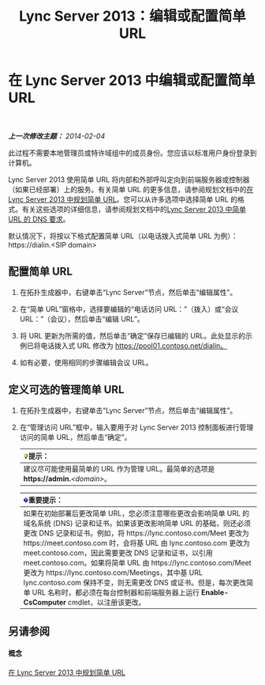 ﻿---
title: Lync Server 2013：编辑或配置简单 URL
TOCTitle: 编辑或配置简单 URL
ms:assetid: 0008aeea-4ae9-4e36-83cd-ef7ff7b6e128
ms:mtpsurl: https://technet.microsoft.com/zh-cn/library/Gg398063(v=OCS.15)
ms:contentKeyID: 49311798
ms.date: 05/19/2016
mtps_version: v=OCS.15
ms.translationtype: HT
---

# 在 Lync Server 2013 中编辑或配置简单 URL

 

_**上一次修改主题：** 2014-02-04_

此过程不需要本地管理员或特许域组中的成员身份。您应该以标准用户身份登录到计算机。

Lync Server 2013 使用简单 URL 将内部和外部呼叫定向到前端服务器或控制器（如果已经部署）上的服务。有关简单 URL 的更多信息，请参阅规划文档中的[在 Lync Server 2013 中规划简单 URL](lync-server-2013-planning-for-simple-urls.md)。您可以从许多选项中选择简单 URL 的格式。有关这些选项的详细信息，请参阅规划文档中的[Lync Server 2013 中简单 URL 的 DNS 要求](lync-server-2013-dns-requirements-for-simple-urls.md)。

默认情况下，将按以下格式配置简单 URL（以电话拨入式简单 URL 为例）：https://dialin.\<SIP domain\>

## 配置简单 URL

1.  在拓扑生成器中，右键单击“Lync Server”节点，然后单击“编辑属性”。

2.  在“简单 URL”窗格中，选择要编辑的“电话访问 URL：”（拨入）或“会议 URL：”（会议），然后单击“编辑 URL”。

3.  将 URL 更新为所需的值，然后单击“确定”保存已编辑的 URL。此处显示的示例已将电话拨入式 URL 修改为 https://pool01.contoso.net/dialin。

4.  如有必要，使用相同的步骤编辑会议 URL。

## 定义可选的管理简单 URL

1.  在拓扑生成器中，右键单击“Lync Server”节点，然后单击“编辑属性”。

2.  在“管理访问 URL”框中，输入要用于对 Lync Server 2013 控制面板进行管理访问的简单 URL，然后单击“确定”。
    
    <table>
    <thead>
    <tr class="header">
    <th><img src="images/Gg398094.tip(OCS.15).gif" title="tip" alt="tip" />提示：</th>
    </tr>
    </thead>
    <tbody>
    <tr class="odd">
    <td>建议尽可能使用最简单的 URL 作为管理 URL。最简单的选项是 <strong>https://admin.</strong><em>&lt;domain&gt;</em>。</td>
    </tr>
    </tbody>
    </table>
    
    <table>
    <thead>
    <tr class="header">
    <th><img src="images/Gg398794.important(OCS.15).gif" title="important" alt="important" />重要提示：</th>
    </tr>
    </thead>
    <tbody>
    <tr class="odd">
    <td>如果在初始部署后更改简单 URL，您必须注意哪些更改会影响简单 URL 的域名系统 (DNS) 记录和证书。如果该更改影响简单 URL 的基础，则还必须更改 DNS 记录和证书。例如，将 https://lync.contoso.com/Meet 更改为 https://meet.contoso.com 时，会将基 URL 由 lync.contoso.com 更改为 meet.contoso.com，因此需要更改 DNS 记录和证书，以引用 meet.contoso.com。如果将简单 URL 由 https://lync.contoso.com/Meet 更改为 https://lync.contoso.com/Meetings，其中基 URL lync.contoso.com 保持不变，则无需更改 DNS 或证书。但是，每次更改简单 URL 名称时，都必须在每台控制器和前端服务器上运行 <strong>Enable-CsComputer</strong> cmdlet，以注册该更改。</td>
    </tr>
    </tbody>
    </table>


## 另请参阅

#### 概念

[在 Lync Server 2013 中规划简单 URL](lync-server-2013-planning-for-simple-urls.md)

